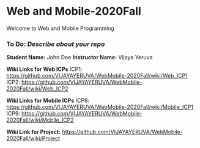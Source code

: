 # Web and Mobile-2020Fall
Welcome to Web and Mobile Programming

### To Do: _Describe about your repo_

**Student Name:** John Doe
**Instructor Name:** Vijaya Yeruva

**Wiki Links for Web ICPs**
ICP1: https://github.com/VIJAYAYERUVA/WebMobile-2020Fall/wiki/Web_ICP1
ICP2: https://github.com/VIJAYAYERUVA/WebMobile-2020Fall/wiki/Web_ICP2

**Wiki Links for Mobile ICPs**
ICP8: https://github.com/VIJAYAYERUVA/WebMobile-2020Fall/wiki/Mobile_ICP1
ICP9: https://github.com/VIJAYAYERUVA/WebMobile-2020Fall/wiki/Mobile_ICP2

**Wiki Link for Project:** https://github.com/VIJAYAYERUVA/WebMobile-2020Fall/wiki/Project 
